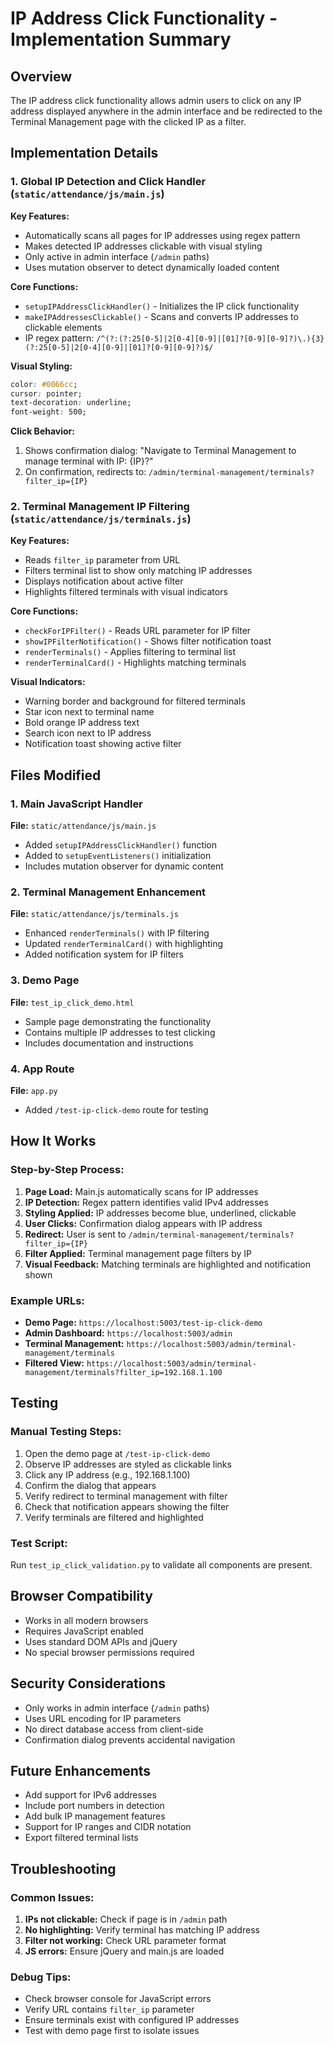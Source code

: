 # IP Address Click Functionality - Implementation Summary

## Overview
The IP address click functionality allows admin users to click on any IP address displayed anywhere in the admin interface and be redirected to the Terminal Management page with the clicked IP as a filter.

## Implementation Details

### 1. Global IP Detection and Click Handler (`static/attendance/js/main.js`)

**Key Features:**
- Automatically scans all pages for IP addresses using regex pattern
- Makes detected IP addresses clickable with visual styling
- Only active in admin interface (`/admin` paths)
- Uses mutation observer to detect dynamically loaded content

**Core Functions:**
- `setupIPAddressClickHandler()` - Initializes the IP click functionality
- `makeIPAddressesClickable()` - Scans and converts IP addresses to clickable elements
- IP regex pattern: `/^(?:(?:25[0-5]|2[0-4][0-9]|[01]?[0-9][0-9]?)\.){3}(?:25[0-5]|2[0-4][0-9]|[01]?[0-9][0-9]?)$/`

**Visual Styling:**
```css
color: #0066cc;
cursor: pointer;
text-decoration: underline;
font-weight: 500;
```

**Click Behavior:**
1. Shows confirmation dialog: "Navigate to Terminal Management to manage terminal with IP: {IP}?"
2. On confirmation, redirects to: `/admin/terminal-management/terminals?filter_ip={IP}`

### 2. Terminal Management IP Filtering (`static/attendance/js/terminals.js`)

**Key Features:**
- Reads `filter_ip` parameter from URL
- Filters terminal list to show only matching IP addresses
- Displays notification about active filter
- Highlights filtered terminals with visual indicators

**Core Functions:**
- `checkForIPFilter()` - Reads URL parameter for IP filter
- `showIPFilterNotification()` - Shows filter notification toast
- `renderTerminals()` - Applies filtering to terminal list
- `renderTerminalCard()` - Highlights matching terminals

**Visual Indicators:**
- Warning border and background for filtered terminals
- Star icon next to terminal name
- Bold orange IP address text
- Search icon next to IP address
- Notification toast showing active filter

## Files Modified

### 1. Main JavaScript Handler
**File:** `static/attendance/js/main.js`
- Added `setupIPAddressClickHandler()` function
- Added to `setupEventListeners()` initialization
- Includes mutation observer for dynamic content

### 2. Terminal Management Enhancement
**File:** `static/attendance/js/terminals.js`
- Enhanced `renderTerminals()` with IP filtering
- Updated `renderTerminalCard()` with highlighting
- Added notification system for IP filters

### 3. Demo Page
**File:** `test_ip_click_demo.html`
- Sample page demonstrating the functionality
- Contains multiple IP addresses to test clicking
- Includes documentation and instructions

### 4. App Route
**File:** `app.py`
- Added `/test-ip-click-demo` route for testing

## How It Works

### Step-by-Step Process:

1. **Page Load:** Main.js automatically scans for IP addresses
2. **IP Detection:** Regex pattern identifies valid IPv4 addresses
3. **Styling Applied:** IP addresses become blue, underlined, clickable
4. **User Clicks:** Confirmation dialog appears with IP address
5. **Redirect:** User is sent to `/admin/terminal-management/terminals?filter_ip={IP}`
6. **Filter Applied:** Terminal management page filters by IP
7. **Visual Feedback:** Matching terminals are highlighted and notification shown

### Example URLs:
- **Demo Page:** `https://localhost:5003/test-ip-click-demo`
- **Admin Dashboard:** `https://localhost:5003/admin`
- **Terminal Management:** `https://localhost:5003/admin/terminal-management/terminals`
- **Filtered View:** `https://localhost:5003/admin/terminal-management/terminals?filter_ip=192.168.1.100`

## Testing

### Manual Testing Steps:
1. Open the demo page at `/test-ip-click-demo`
2. Observe IP addresses are styled as clickable links
3. Click any IP address (e.g., 192.168.1.100)
4. Confirm the dialog that appears
5. Verify redirect to terminal management with filter
6. Check that notification appears showing the filter
7. Verify terminals are filtered and highlighted

### Test Script:
Run `test_ip_click_validation.py` to validate all components are present.

## Browser Compatibility
- Works in all modern browsers
- Requires JavaScript enabled
- Uses standard DOM APIs and jQuery
- No special browser permissions required

## Security Considerations
- Only works in admin interface (`/admin` paths)
- Uses URL encoding for IP parameters
- No direct database access from client-side
- Confirmation dialog prevents accidental navigation

## Future Enhancements
- Add support for IPv6 addresses
- Include port numbers in detection
- Add bulk IP management features
- Support for IP ranges and CIDR notation
- Export filtered terminal lists

## Troubleshooting

### Common Issues:
1. **IPs not clickable:** Check if page is in `/admin` path
2. **No highlighting:** Verify terminal has matching IP address
3. **Filter not working:** Check URL parameter format
4. **JS errors:** Ensure jQuery and main.js are loaded

### Debug Tips:
- Check browser console for JavaScript errors
- Verify URL contains `filter_ip` parameter
- Ensure terminals exist with configured IP addresses
- Test with demo page first to isolate issues
